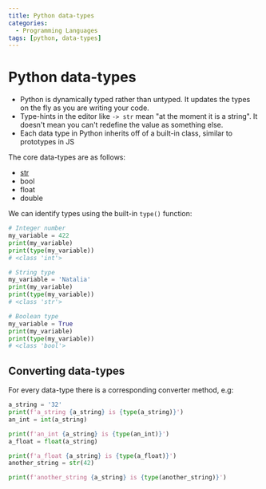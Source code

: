 ```yaml
---
title: Python data-types
categories:
  - Programming Languages
tags: [python, data-types]
---
```


# Python data-types

- Python is dynamically typed rather than untyped. It updates the types on the fly as you are writing your code.
- Type-hints in the editor like `-> str` mean "at the moment it is a string". It doesn't mean you can't redefine the value as something else.
- Each data type in Python inherits off of a built-in class, similar to prototypes in JS

The core data-types are as follows:

- [str](/Programming_Languages/Python/Syntax/Strings_in_Python.md)
- bool
- float
- double

We can identify types using the built-in `type()` function:

```python
# Integer number
my_variable = 422
print(my_variable)
print(type(my_variable))
# <class 'int'>

# String type
my_variable = 'Natalia'
print(my_variable)
print(type(my_variable))
# <class 'str'>

# Boolean type
my_variable = True
print(my_variable)
print(type(my_variable))
# <class 'bool'>
```

## Converting data-types

For every data-type there is a corresponding converter method, e.g:

```python
a_string = '32'
print(f'a_string {a_string} is {type(a_string)}')
an_int = int(a_string)

print(f'an_int {a_string} is {type(an_int)}')
a_float = float(a_string)

print(f'a_float {a_string} is {type(a_float)}')
another_string = str(42)

print(f'another_string {a_string} is {type(another_string)}')
```
